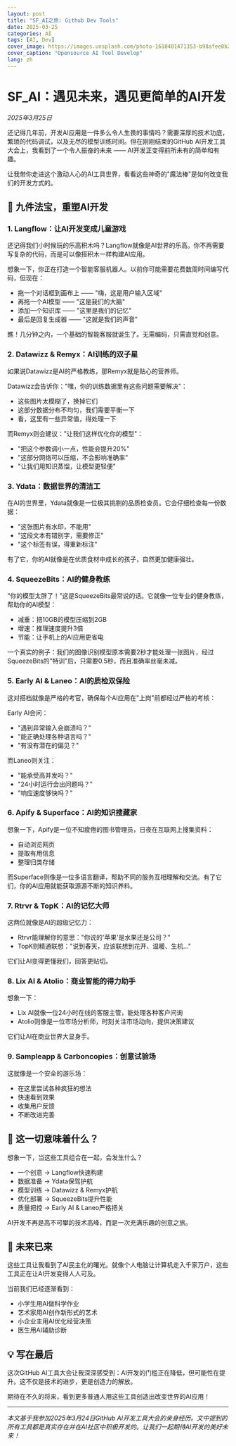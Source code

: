 ```yaml
---
layout: post
title: "SF_AI之旅: Github Dev Tools"
date: 2025-03-25
categories: AI
tags: [AI, Dev]
cover_image: https://images.unsplash.com/photo-1618401471353-b98afee0b2eb?q=80&w=3888&auto=format&fit=crop&ixlib=rb-4.0.3&ixid=M3wxMjA3fDB8MHxwaG90by1wYWdlfHx8fGVufDB8fHx8fA%3D%3D
cover_caption: "Opensource AI Tool Develop"
lang: zh
---
```


# SF_AI：遇见未来，遇见更简单的AI开发

*2025年3月25日*

还记得几年前，开发AI应用是一件多么令人生畏的事情吗？需要深厚的技术功底，繁琐的代码调试，以及无尽的模型训练时间。但在刚刚结束的GitHub AI开发工具大会上，我看到了一个令人振奋的未来 —— AI开发正变得前所未有的简单和有趣。

让我带你走进这个激动人心的AI工具世界，看看这些神奇的"魔法棒"是如何改变我们的开发方式的。

## 🎯 九件法宝，重塑AI开发

### 1. Langflow：让AI开发变成儿童游戏

还记得我们小时候玩的乐高积木吗？Langflow就像是AI世界的乐高。你不再需要写复杂的代码，而是可以像搭积木一样构建AI应用。

想象一下，你正在打造一个智能客服机器人。以前你可能需要花费数周时间编写代码，但现在：
- 拖一个对话框到画布上 —— "嗨，这是用户输入区域"
- 再拖一个AI模型 —— "这是我们的大脑"
- 添加一个知识库 —— "这里是我们的记忆"
- 最后是回复生成器 —— "这就是我们的声音"

瞧！几分钟之内，一个基础的智能客服就诞生了。无需编码，只需直觉和创意。

### 2. Datawizz & Remyx：AI训练的双子星

如果说Datawizz是AI的严格教练，那Remyx就是贴心的营养师。

Datawizz会告诉你："嘿，你的训练数据里有这些问题需要解决"：
- 这些图片太模糊了，换掉它们
- 这部分数据分布不均匀，我们需要平衡一下
- 看，这里有一些异常值，得处理一下

而Remyx则会建议："让我们这样优化你的模型"：
- "把这个参数调小一点，性能会提升20%"
- "这部分网络可以压缩，不会影响准确率"
- "让我们用知识蒸馏，让模型更轻便"

### 3. Ydata：数据世界的清洁工

在AI的世界里，Ydata就像是一位极其挑剔的品质检查员。它会仔细检查每一份数据：
- "这张图片有水印，不能用"
- "这段文本有错别字，需要修正"
- "这个标签有误，得重新标注"

有了它，你的AI就像是在优质食材中成长的孩子，自然更加健康强壮。

### 4. SqueezeBits：AI的健身教练

"你的模型太胖了！"这是SqueezeBits最常说的话。它就像一位专业的健身教练，帮助你的AI模型：
- 减重：把10GB的模型压缩到2GB
- 增速：推理速度提升3倍
- 节能：让手机上的AI应用更省电

一个真实的例子：我们的图像识别模型原本需要2秒才能处理一张图片，经过SqueezeBits的"特训"后，只需要0.5秒，而且准确率丝毫未减。

### 5. Early AI & Laneo：AI的质检双保险

这对搭档就像是严格的考官，确保每个AI应用在"上岗"前都经过严格的考核：

Early AI会问：
- "遇到异常输入会崩溃吗？"
- "能正确处理各种语言吗？"
- "有没有潜在的偏见？"

而Laneo则关注：
- "能承受高并发吗？"
- "24小时运行会出问题吗？"
- "响应速度够快吗？"

### 6. Apify & Superface：AI的知识搜藏家

想象一下，Apify是一位不知疲倦的图书管理员，日夜在互联网上搜集资料：
- 自动浏览网页
- 提取有用信息
- 整理归类存储

而Superface则像是一位多语言翻译，帮助不同的服务互相理解和交流。有了它们，你的AI应用就能获取源源不断的知识养料。

### 7. Rtrvr & TopK：AI的记忆大师

这两位就像是AI的超级记忆力：
- Rtrvr能理解你的意思："你说的'苹果'是水果还是公司？"
- TopK则精通联想："说到春天，应该联想到花开、温暖、生机..."

它们让AI变得更懂我们，回答更贴切。

### 8. Lix AI & Atolio：商业智能的得力助手

想象一下：
- Lix AI就像一位24小时在线的客服主管，能处理各种客户问询
- Atolio则像是一位市场分析师，时刻关注市场动向，提供决策建议

它们让AI在商业世界大显身手。

### 9. Sampleapp & Carboncopies：创意试验场

这就像是一个安全的游乐场：
- 在这里尝试各种疯狂的想法
- 快速看到效果
- 收集用户反馈
- 不断改进完善

## 🌟 这一切意味着什么？

想象一下，当这些工具组合在一起，会发生什么？

- 一个创意 → Langflow快速构建
- 数据准备 → Ydata保驾护航
- 模型训练 → Datawizz & Remyx护航
- 优化部署 → SqueezeBits提升性能
- 质量把控 → Early AI & Laneo严格把关

AI开发不再是高不可攀的技术高峰，而是一次充满乐趣的创意之旅。

## 🚀 未来已来

这些工具让我看到了AI民主化的曙光。就像个人电脑让计算机走入千家万户，这些工具正在让AI开发变得人人可及。

当前我们已经逐渐看到：
- 小学生用AI做科学作业
- 艺术家用AI创作新形式的艺术
- 小企业主用AI优化经营决策
- 医生用AI辅助诊断

## 💡 写在最后

这次GitHub AI工具大会让我深深感受到：AI开发的门槛正在降低，但可能性在提升。这不仅是技术的进步，更是创造力的解放。

期待在不久的将来，看到更多普通人用这些工具创造出改变世界的AI应用！

---
*本文基于我参加2025年3月24日GitHub AI开发工具大会的亲身经历。文中提到的所有工具都是真实存在并在AI社区中积极开发的。让我们一起期待AI开发的美好未来！*

